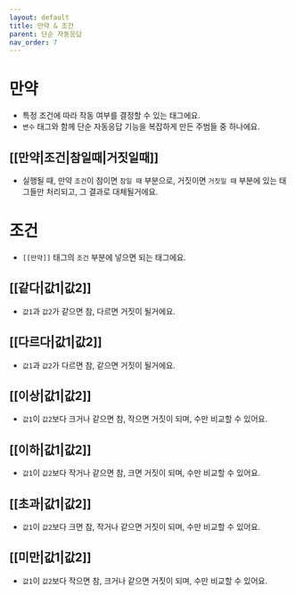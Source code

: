 ```yaml
---
layout: default
title: 만약 & 조건
parent: 단순 자동응답
nav_order: 7
---
```


# 만약

* 특정 조건에 따라 작동 여부를 결정할 수 있는 태그에요.
* `변수` 태그와 함께 단순 자동응답 기능을 복잡하게 만든 주범들 중 하나에요.


## [[만약|조건|참일때|거짓일때]]
 * 실행될 때, 만약 `조건`이 참이면 `참일 때` 부분으로, 거짓이면 `거짓일 때` 부분에 있는 태그들만 처리되고, 그 결과로 대체될거에요.


# 조건

* `[[만약]]` 태그의 `조건` 부분에 넣으면 되는 태그에요.

## [[같다|값1|값2]]
 * `값1`과 `값2`가 같으면 참, 다르면 거짓이 될거에요.

## [[다르다|값1|값2]]
 * `값1`과 `값2`가 다르면 참, 같으면 거짓이 될거에요.

## [[이상|값1|값2]]
 * `값1`이 `값2`보다 크거나 같으면 참, 작으면 거짓이 되며, 수만 비교할 수 있어요.

## [[이하|값1|값2]]
 * `값1`이 `값2`보다 작거나 같으면 참, 크면 거짓이 되며, 수만 비교할 수 있어요.

## [[초과|값1|값2]]
 * `값1`이 `값2`보다 크면 참, 작거나 같으면 거짓이 되며, 수만 비교할 수 있어요.

## [[미만|값1|값2]]
 * `값1`이 `값2`보다 작으면 참, 크거나 같으면 거짓이 되며, 수만 비교할 수 있어요.

